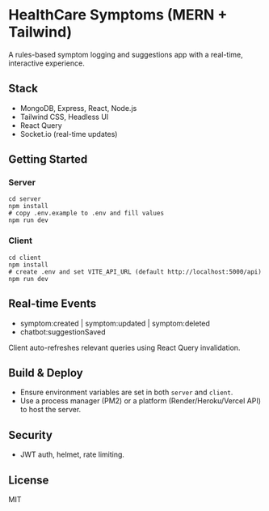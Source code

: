 # HealthCare Symptoms (MERN + Tailwind)

A rules-based symptom logging and suggestions app with a real-time, interactive experience.

## Stack
- MongoDB, Express, React, Node.js
- Tailwind CSS, Headless UI
- React Query
- Socket.io (real-time updates)

## Getting Started

### Server
```
cd server
npm install
# copy .env.example to .env and fill values
npm run dev
```

### Client
```
cd client
npm install
# create .env and set VITE_API_URL (default http://localhost:5000/api)
npm run dev
```

## Real-time Events
- symptom:created | symptom:updated | symptom:deleted
- chatbot:suggestionSaved

Client auto-refreshes relevant queries using React Query invalidation.

## Build & Deploy
- Ensure environment variables are set in both `server` and `client`.
- Use a process manager (PM2) or a platform (Render/Heroku/Vercel API) to host the server.

## Security
- JWT auth, helmet, rate limiting.

## License
MIT
